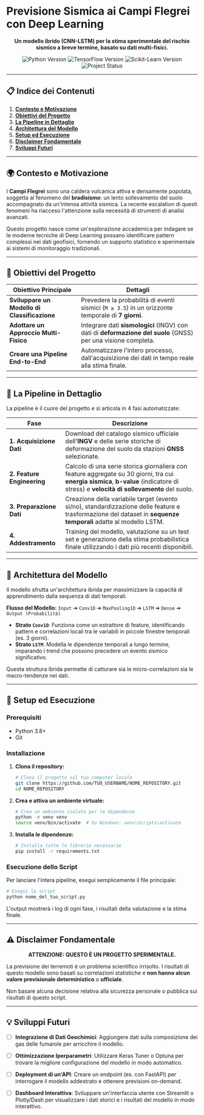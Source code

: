 # Previsione Sismica ai Campi Flegrei con Deep Learning

<p align="center">
  <strong>Un modello ibrido (CNN-LSTM) per la stima sperimentale del rischio sismico a breve termine, basato su dati multi-fisici.</strong>
</p>

<p align="center">
  <img src="https://img.shields.io/badge/Python-3.9%2B-blue?style=for-the-badge&logo=python" alt="Python Version">
  <img src="https://img.shields.io/badge/TensorFlow-2.x-orange?style=for-the-badge&logo=tensorflow" alt="TensorFlow Version">
  <img src="https://img.shields.io/badge/Scikit--Learn-1.x-F7931E?style=for-the-badge&logo=scikit-learn" alt="Scikit-Learn Version">
  <img src="https://img.shields.io/badge/Status-Sperimentale-red?style=for-the-badge" alt="Project Status">
</p>

---

## 📋 Indice dei Contenuti

1.  [**Contesto e Motivazione**](#-contesto-e-motivazione)
2.  [**Obiettivi del Progetto**](#-obiettivi-del-progetto)
3.  [**La Pipeline in Dettaglio**](#-la-pipeline-in-dettaglio)
4.  [**Architettura del Modello**](#-architettura-del-modello)
5.  [**Setup ed Esecuzione**](#-setup-ed-esecuzione)
6.  [**Disclaimer Fondamentale**](#️-disclaimer-fondamentale)
7.  [**Sviluppi Futuri**](#-sviluppi-futuri)

---

## 🌍 Contesto e Motivazione

I **Campi Flegrei** sono una caldera vulcanica attiva e densamente popolata, soggetta al fenomeno del **bradisismo**: un lento sollevamento del suolo accompagnato da un'intensa attività sismica. La recente escalation di questi fenomeni ha riacceso l'attenzione sulla necessità di strumenti di analisi avanzati.

Questo progetto nasce come un'esplorazione accademica per indagare se le moderne tecniche di Deep Learning possano identificare pattern complessi nei dati geofisici, fornendo un supporto statistico e sperimentale ai sistemi di monitoraggio tradizionali.

---

## 🎯 Obiettivi del Progetto

| Obiettivo Principale                     | Dettagli                                                                                                |
| ---------------------------------------- | ------------------------------------------------------------------------------------------------------- |
| **Sviluppare un Modello di Classificazione** | Prevedere la probabilità di eventi sismici (`M ≥ 3.5`) in un orizzonte temporale di **7 giorni**.        |
| **Adottare un Approccio Multi-Fisico**     | Integrare dati **sismologici** (INGV) con dati di **deformazione del suolo** (GNSS) per una visione completa. |
| **Creare una Pipeline End-to-End**         | Automatizzare l'intero processo, dall'acquisizione dei dati in tempo reale alla stima finale.           |

---

## 🔧 La Pipeline in Dettaglio

La pipeline è il cuore del progetto e si articola in 4 fasi automatizzate:

| Fase                     | Descrizione                                                                                                                                                                                                                                     |
| ------------------------ | ----------------------------------------------------------------------------------------------------------------------------------------------------------------------------------------------------------------------------------------------- |
| **1. Acquisizione Dati** | Download del catalogo sismico ufficiale dell'**INGV** e delle serie storiche di deformazione del suolo da stazioni **GNSS** selezionate.                                                                                                            |
| **2. Feature Engineering** | Calcolo di una serie storica giornaliera con feature aggregate su 30 giorni, tra cui **energia sismica**, **b-value** (indicatore di stress) e **velocità di sollevamento** del suolo.                                                               |
| **3. Preparazione Dati** | Creazione della variabile target (evento sì/no), standardizzazione delle feature e trasformazione del dataset in **sequenze temporali** adatte al modello LSTM.                                                                                    |
| **4. Addestramento**     | Training del modello, valutazione su un test set e generazione della stima probabilistica finale utilizzando i dati più recenti disponibili.                                                                                                     |

---

## 🧠 Architettura del Modello

Il modello sfrutta un'architettura ibrida per massimizzare la capacità di apprendimento dalla sequenza di dati temporali.

**Flusso del Modello:**
`Input` ➔ `Conv1D` ➔ `MaxPooling1D` ➔ `LSTM` ➔ `Dense` ➔ `Output (Probabilità)`

-   **Strato `Conv1D`**: Funziona come un estrattore di feature, identificando pattern e correlazioni locali tra le variabili in piccole finestre temporali (es. 3 giorni).
-   **Strato `LSTM`**: Modella le dipendenze temporali a lungo termine, imparando i trend che possono precedere un evento sismico significativo.

Questa struttura ibrida permette di catturare sia le micro-correlazioni sia le macro-tendenze nei dati.

---

## 🚀 Setup ed Esecuzione

### Prerequisiti
-   Python 3.8+
-   Git

### Installazione

1.  **Clona il repository:**
    ```bash
    # Clona il progetto sul tuo computer locale
    git clone https://github.com/TUO_USERNAME/NOME_REPOSITORY.git
    cd NOME_REPOSITORY
    ```

2.  **Crea e attiva un ambiente virtuale:**
    ```bash
    # Crea un ambiente isolato per le dipendenze
    python -m venv venv
    source venv/bin/activate  # Su Windows: venv\Scripts\activate
    ```

3.  **Installa le dipendenze:**
    ```bash
    # Installa tutte le librerie necessarie
    pip install -r requirements.txt
    ```

### Esecuzione dello Script

Per lanciare l'intera pipeline, esegui semplicemente il file principale:
```bash
# Esegui lo script
python nome_del_tuo_script.py
```

L'output mostrerà i log di ogni fase, i risultati della valutazione e la stima finale.

---

## ⚠️ Disclaimer Fondamentale
<p align="center">
  <strong>ATTENZIONE: QUESTO È UN PROGETTO SPERIMENTALE.</strong>
</p>

 La previsione dei terremoti è un problema scientifico irrisolto. I risultati di questo modello sono basati su correlazioni statistiche e **non hanno alcun valore previsionale deterministico** o **ufficiale**.
 
 Non basare alcuna decisione relativa alla sicurezza personale o pubblica sui risultati di questo script.

---

## 💡 Sviluppi Futuri

- [ ] **Integrazione di Dati Geochimici**: Aggiungere dati sulla composizione dei gas delle fumarole per arricchire il modello.
- [ ] **Ottimizzazione Iperparametri**: Utilizzare Keras Tuner o Optuna per trovare la migliore configurazione del modello in modo automatico.
- [ ] **Deployment di un'API**: Creare un endpoint (es. con FastAPI) per interrogare il modello addestrato e ottenere previsioni on-demand.
- [ ] **Dashboard Interattiva**: Sviluppare un'interfaccia utente con Streamlit o Plotly/Dash per visualizzare i dati storici e i risultati del modello in modo interattivo.




